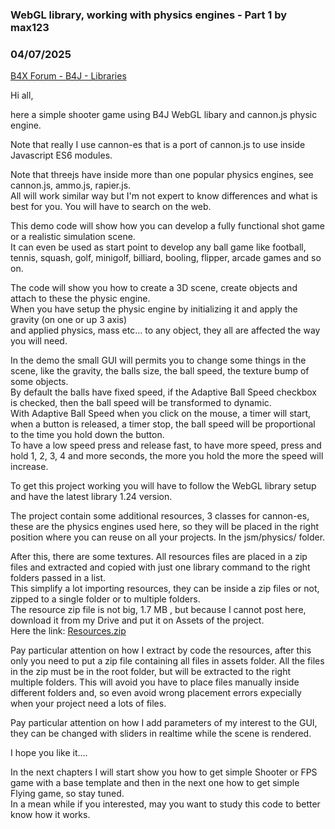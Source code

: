 ### WebGL library, working with physics engines - Part 1 by max123
### 04/07/2025
[B4X Forum - B4J - Libraries](https://www.b4x.com/android/forum/threads/166164/)

Hi all,  
  
here a simple shooter game using B4J WebGL libary and cannon.js physic engine.  
  
Note that really I use cannon-es that is a port of cannon.js to use inside Javascript ES6 modules.  
  
Note that threejs have inside more than one popular physics engines, see cannon.js, ammo.js, rapier.js.  
All will work similar way but I'm not expert to know differences and what is best for you. You will have to search on the web.  
  
This demo code will show how you can develop a fully functional shot game or a realistic simulation scene.  
It can even be used as start point to develop any ball game like football, tennis, squash, golf, minigolf, billiard, booling, flipper, arcade games and so on.  
  
The code will show you how to create a 3D scene, create objects and attach to these the physic engine.  
When you have setup the physic engine by initializing it and apply the gravity (on one or up 3 axis)  
and applied physics, mass etc… to any object, they all are affected the way you will need.  
  
In the demo the small GUI will permits you to change some things in the scene, like the gravity, the balls size, the ball speed, the texture bump of some objects.  
By default the balls have fixed speed, if the Adaptive Ball Speed checkbox is checked, then the ball speed will be transformed to dynamic.  
With Adaptive Ball Speed when you click on the mouse, a timer will start, when a button is released, a timer stop, the ball speed will be proportional to the time you hold down the button.  
To have a low speed press and release fast, to have more speed, press and hold 1, 2, 3, 4 and more seconds, the more you hold the more the speed will increase.  
  
To get this project working you will have to follow the WebGL library setup and have the latest library 1.24 version.  
  
The project contain some additional resources, 3 classes for cannon-es, these are the physics engines used here, so they will be placed in the right position where you can reuse on all your projects. In the jsm/physics/ folder.  
  
After this, there are some textures. All resources files are placed in a zip files and extracted and copied with just one library command to the right folders passed in a list.  
This simplify a lot importing resources, they can be inside a zip files or not, zipped to a single folder or to multiple folders.  
The resource zip file is not big, 1.7 MB , but because I cannot post here, download it from my Drive and put it on Assets of the project.  
Here the link: [Resources.zip](https://drive.google.com/file/d/1K4d2aE6HaLmOCdB0zkImWlhgTygcbu7u/view?usp=sharing)  
  
Pay particular attention on how I extract by code the resources, after this only you need to put a zip file containing all files in assets folder. All the files in the zip must be in the root folder, but will be extracted to the right multiple folders. This will avoid you have to place files manually inside different folders and, so even avoid wrong placement errors expecially when your project need a lots of files.  
  
Pay particular attention on how I add parameters of my interest to the GUI, they can be changed with sliders in realtime while the scene is rendered.  
  
I hope you like it….  
  
In the next chapters I will start show you how to get simple Shooter or FPS game with a base template and then in the next one how to get simple Flying game, so stay tuned.  
In a mean while if you interested, may you want to study this code to better know how it works.